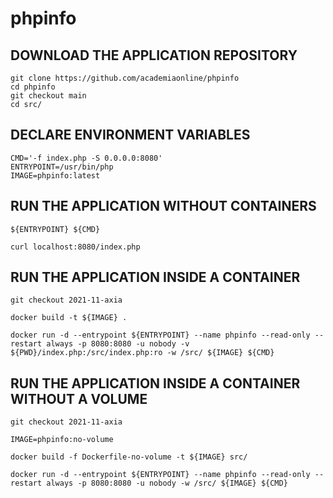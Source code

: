 # phpinfo

## DOWNLOAD THE APPLICATION REPOSITORY
```
git clone https://github.com/academiaonline/phpinfo
cd phpinfo
git checkout main
cd src/
```
## DECLARE ENVIRONMENT VARIABLES
```
CMD='-f index.php -S 0.0.0.0:8080'
ENTRYPOINT=/usr/bin/php
IMAGE=phpinfo:latest
```
## RUN THE APPLICATION WITHOUT CONTAINERS
```
${ENTRYPOINT} ${CMD}
```
```
curl localhost:8080/index.php
```
## RUN THE APPLICATION INSIDE A CONTAINER
```
git checkout 2021-11-axia
```
```
docker build -t ${IMAGE} .
```
```
docker run -d --entrypoint ${ENTRYPOINT} --name phpinfo --read-only --restart always -p 8080:8080 -u nobody -v ${PWD}/index.php:/src/index.php:ro -w /src/ ${IMAGE} ${CMD}
```
## RUN THE APPLICATION INSIDE A CONTAINER WITHOUT A VOLUME
```
git checkout 2021-11-axia
```
```
IMAGE=phpinfo:no-volume
```
```
docker build -f Dockerfile-no-volume -t ${IMAGE} src/
```
```
docker run -d --entrypoint ${ENTRYPOINT} --name phpinfo --read-only --restart always -p 8080:8080 -u nobody -w /src/ ${IMAGE} ${CMD}
```
